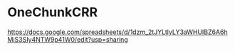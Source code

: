 # OneChunkCRR

https://docs.google.com/spreadsheets/d/1dzm_2tJYLtlyLY3aWHUIBZ6A6hMiS3SIy4NTW9p41W0/edit?usp=sharing
